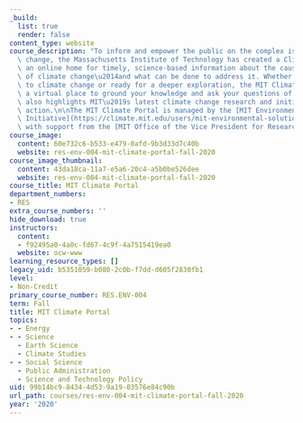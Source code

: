 ```yaml
---
_build:
  list: true
  render: false
content_type: website
course_description: "To inform and empower the public on the complex issue of climate\
  \ change, the Massachusetts Institute of Technology has created a Climate Portal,\
  \ an online home for timely, science-based information about the causes and consequences\
  \ of climate change\u2014and what can be done to address it. Whether you are new\
  \ to climate change or ready for a deeper exploration, the MIT Climate Portal offers\
  \ a virtual place to ground your knowledge and ask your questions of experts. It\
  \ also highlights MIT\u2019s latest climate change research and initiatives for\
  \ action.\n\nThe MIT Climate Portal is managed by the [MIT Environmental Solutions\
  \ Initiative](https://climate.mit.edu/users/mit-environmental-solutions-initiative),\
  \ with support from the [MIT Office of the Vice President for Research](https://research.mit.edu/).\n"
course_image:
  content: 60e732c6-b533-e479-0afd-9b3d33d7c40b
  website: res-env-004-mit-climate-portal-fall-2020
course_image_thumbnail:
  content: 43da18ca-11a7-e5a6-20c4-a5b0be526dee
  website: res-env-004-mit-climate-portal-fall-2020
course_title: MIT Climate Portal
department_numbers:
- RES
extra_course_numbers: ''
hide_download: true
instructors:
  content:
  - f92495a0-4a0c-fd67-4c9f-4a7515419ea0
  website: ocw-www
learning_resource_types: []
legacy_uid: b5351059-b080-2c0b-f7dd-d605f2830fb1
level:
- Non-Credit
primary_course_number: RES.ENV-004
term: Fall
title: MIT Climate Portal
topics:
- - Energy
- - Science
  - Earth Science
  - Climate Studies
- - Social Science
  - Public Administration
  - Science and Technology Policy
uid: 99b14bc9-8434-4d53-9a19-03576e84c90b
url_path: courses/res-env-004-mit-climate-portal-fall-2020
year: '2020'
---
```

